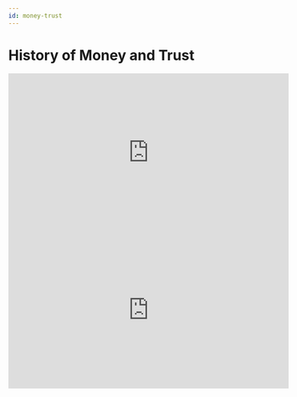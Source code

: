 ```yaml
---
id: money-trust
---
```


# History of Money and Trust


<iframe width="560" height="315" src="https://www.youtube.com/embed/1jQOxkq7odw" title="YouTube video player" frameborder="0" allow="accelerometer; autoplay; clipboard-write; encrypted-media; gyroscope; picture-in-picture" allowfullscreen></iframe>

<iframe width="560" height="315" src="https://www.youtube.com/embed/_xWEZ1Sw51A" title="YouTube video player" frameborder="0" allow="accelerometer; autoplay; clipboard-write; encrypted-media; gyroscope; picture-in-picture" allowfullscreen></iframe>